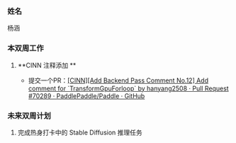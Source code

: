 ### 姓名

杨涵

### 本双周工作

1. **CINN 注释添加 **

   - 提交一个PR：[[CINN][Add Backend Pass Comment No.12] Add comment for \`TransformGpuForloop\` by hanyang2508 · Pull Request #70289 · PaddlePaddle/Paddle · GitHub](https://github.com/PaddlePaddle/Paddle/pull/70289)


### 未来双周计划

1. 完成热身打卡中的 Stable Diffusion 推理任务


